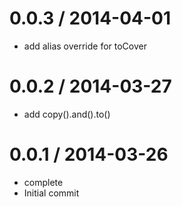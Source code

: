 
0.0.3 / 2014-04-01
==================

  * add alias override for toCover

0.0.2 / 2014-03-27
==================

  * add copy().and().to()

0.0.1 / 2014-03-26
==================

  * complete
  * Initial commit
